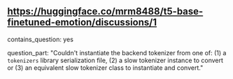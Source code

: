 ## https://huggingface.co/mrm8488/t5-base-finetuned-emotion/discussions/1

contains_question: yes

question_part: "Couldn't instantiate the backend tokenizer from one of: (1) a `tokenizers` library serialization file, (2) a slow tokenizer instance to convert or (3) an equivalent slow tokenizer class to instantiate and convert."